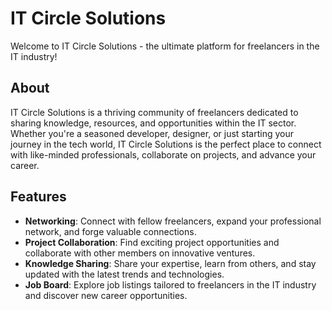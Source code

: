 # IT Circle Solutions

Welcome to IT Circle Solutions - the ultimate platform for freelancers in the IT industry!

## About

IT Circle Solutions is a thriving community of freelancers dedicated to sharing knowledge, resources, and opportunities within the IT sector. Whether you're a seasoned developer, designer, or just starting your journey in the tech world, IT Circle Solutions is the perfect place to connect with like-minded professionals, collaborate on projects, and advance your career.

## Features

- **Networking**: Connect with fellow freelancers, expand your professional network, and forge valuable connections.
- **Project Collaboration**: Find exciting project opportunities and collaborate with other members on innovative ventures.
- **Knowledge Sharing**: Share your expertise, learn from others, and stay updated with the latest trends and technologies.
- **Job Board**: Explore job listings tailored to freelancers in the IT industry and discover new career opportunities.
